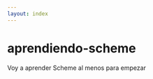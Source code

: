 ```yaml
---
layout: index
---
```


aprendiendo-scheme
==================

Voy a aprender Scheme al menos para empezar
